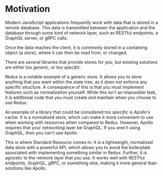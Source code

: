 # Motivation

Modern JavaScript applications frequently work with data that is stored in a remote
database. This data is transmitted between the application and the database through
some kind of network layer, such as RESTful endpoints, a GraphQL server, or gRPC calls.

Once the data reaches the client, it is commonly stored in a containing object
(a _store_), where it can then be read from, or changed.

There are several libraries that provide stores for you, but existing solutions are
either too _generic_, or too _specific_.

Redux is a notable example of a generic store. It allows you to store anything that
you want within the state tree, as it does not enforce any specific structure. A consequence
of this is that you must implement features such as normalization yourself. While this isn't
an impossible task, it is additional code that you must create and maintain when you
choose to use Redux.

An example of a library that could be considered too _specific_ is Apollo's cache. It is
a normalized store, which can make it more convenient to use when working with resources
when compared to Redux. However, Apollo requires that your networking layer be GraphQL. If
you aren't using GraphQL, then you can't use Apollo.

This is where Standard Resource comes in. It is a lightweight, normalized data store with a
powerful API, which allows you to avoid the boilerplate associated with implementing something
similar in Redux. Further, it is agnostic to the network layer that you use. It works well
with RESTful endpoints, GraphQL, gRPC, or something else, making it more general than solutions like Apollo.

